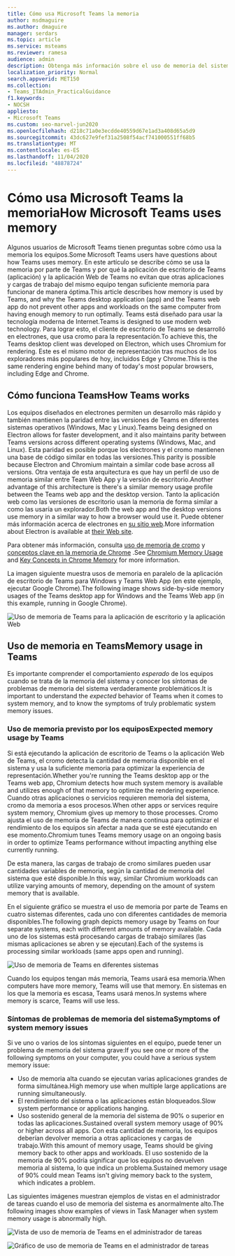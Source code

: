 ```yaml
---
title: Cómo usa Microsoft Teams la memoria
author: msdmaguire
ms.author: dmaguire
manager: serdars
ms.topic: article
ms.service: msteams
ms.reviewer: ramesa
audience: admin
description: Obtenga más información sobre el uso de memoria del sistema de Microsoft Teams y por qué el uso de memoria es el mismo entre la aplicación de escritorio y la aplicación Web.
localization_priority: Normal
search.appverid: MET150
ms.collection:
- Teams_ITAdmin_PracticalGuidance
f1.keywords:
- NOCSH
appliesto:
- Microsoft Teams
ms.custom: seo-marvel-jun2020
ms.openlocfilehash: d218c71a0e3ecdde40559d67e1ad3a408d65a5d9
ms.sourcegitcommit: 43dc627e9fef31a2508f54acf741000551ff68b5
ms.translationtype: MT
ms.contentlocale: es-ES
ms.lasthandoff: 11/04/2020
ms.locfileid: "48878724"
---
```

# <a name="how-microsoft-teams-uses-memory"></a><span data-ttu-id="a6772-103">Cómo usa Microsoft Teams la memoria</span><span class="sxs-lookup"><span data-stu-id="a6772-103">How Microsoft Teams uses memory</span></span>

<span data-ttu-id="a6772-104">Algunos usuarios de Microsoft Teams tienen preguntas sobre cómo usa la memoria los equipos.</span><span class="sxs-lookup"><span data-stu-id="a6772-104">Some Microsoft Teams users have questions about how Teams uses memory.</span></span> <span data-ttu-id="a6772-105">En este artículo se describe cómo se usa la memoria por parte de Teams y por qué la aplicación de escritorio de Teams (aplicación) y la aplicación Web de Teams no evitan que otras aplicaciones y cargas de trabajo del mismo equipo tengan suficiente memoria para funcionar de manera óptima.</span><span class="sxs-lookup"><span data-stu-id="a6772-105">This article describes how memory is used by Teams, and why the Teams desktop application (app) and the Teams web app do not prevent other apps and workloads on the same computer from having enough memory to run optimally.</span></span> <span data-ttu-id="a6772-106">Teams está diseñado para usar la tecnología moderna de Internet.</span><span class="sxs-lookup"><span data-stu-id="a6772-106">Teams is designed to use modern web technology.</span></span> <span data-ttu-id="a6772-107">Para lograr esto, el cliente de escritorio de Teams se desarrolló en electrones, que usa cromo para la representación.</span><span class="sxs-lookup"><span data-stu-id="a6772-107">To achieve this, the Teams desktop client was developed on Electron, which uses Chromium for rendering.</span></span> <span data-ttu-id="a6772-108">Este es el mismo motor de representación tras muchos de los exploradores más populares de hoy, incluidos Edge y Chrome.</span><span class="sxs-lookup"><span data-stu-id="a6772-108">This is the same rendering engine behind many of today's most popular browsers, including Edge and Chrome.</span></span>

## <a name="how-teams-works"></a><span data-ttu-id="a6772-109">Cómo funciona Teams</span><span class="sxs-lookup"><span data-stu-id="a6772-109">How Teams works</span></span>

<span data-ttu-id="a6772-110">Los equipos diseñados en electrones permiten un desarrollo más rápido y también mantienen la paridad entre las versiones de Teams en diferentes sistemas operativos (Windows, Mac y Linux).</span><span class="sxs-lookup"><span data-stu-id="a6772-110">Teams being designed on Electron allows for faster development, and it also maintains parity between Teams versions across different operating systems (Windows, Mac, and Linux).</span></span> <span data-ttu-id="a6772-111">Esta paridad es posible porque los electrones y el cromo mantienen una base de código similar en todas las versiones.</span><span class="sxs-lookup"><span data-stu-id="a6772-111">This parity is possible because Electron and Chromium maintain a similar code base across all versions.</span></span> <span data-ttu-id="a6772-112">Otra ventaja de esta arquitectura es que hay un perfil de uso de memoria similar entre Team Web App y la versión de escritorio.</span><span class="sxs-lookup"><span data-stu-id="a6772-112">Another advantage of this architecture is there's a similar memory usage profile between the Teams web app and the desktop version.</span></span> <span data-ttu-id="a6772-113">Tanto la aplicación web como las versiones de escritorio usan la memoria de forma similar a como las usaría un explorador.</span><span class="sxs-lookup"><span data-stu-id="a6772-113">Both the web app and the desktop versions use memory in a similar way to how a browser would use it.</span></span> <span data-ttu-id="a6772-114">Puede obtener más información acerca de electrones en [su sitio web](https://electronjs.org/).</span><span class="sxs-lookup"><span data-stu-id="a6772-114">More information about Electron is available at [their Web site](https://electronjs.org/).</span></span>

<span data-ttu-id="a6772-115">Para obtener más información, consulta [uso de memoria de cromo](https://www.chromium.org/developers/memory-usage-backgrounder) y [conceptos clave en la memoria de Chrome](https://chromium.googlesource.com/chromium/src.git/+/master/docs/memory/key_concepts.md) .</span><span class="sxs-lookup"><span data-stu-id="a6772-115">See [Chromium Memory Usage](https://www.chromium.org/developers/memory-usage-backgrounder) and [Key Concepts in Chrome Memory](https://chromium.googlesource.com/chromium/src.git/+/master/docs/memory/key_concepts.md) for more information.</span></span>

<span data-ttu-id="a6772-116">La imagen siguiente muestra usos de memoria en paralelo de la aplicación de escritorio de Teams para Windows y Teams Web App (en este ejemplo, ejecutar Google Chrome).</span><span class="sxs-lookup"><span data-stu-id="a6772-116">The following image shows side-by-side memory usages of the Teams desktop app for Windows and the Teams Web app (in this example, running in Google Chrome).</span></span>

![Uso de memoria de Teams para la aplicación de escritorio y la aplicación Web](media/teams-memory-clientweb.png)

## <a name="memory-usage-in-teams"></a><span data-ttu-id="a6772-118">Uso de memoria en Teams</span><span class="sxs-lookup"><span data-stu-id="a6772-118">Memory usage in Teams</span></span>

<span data-ttu-id="a6772-119">Es importante comprender el comportamiento *esperado* de los equipos cuando se trata de la memoria del sistema y conocer los síntomas de problemas de memoria del sistema verdaderamente problemáticos.</span><span class="sxs-lookup"><span data-stu-id="a6772-119">It is important to understand the *expected* behavior of Teams when it comes to system memory, and to know the symptoms of truly problematic system memory issues.</span></span>

### <a name="expected-memory-usage-by-teams"></a><span data-ttu-id="a6772-120">Uso de memoria previsto por los equipos</span><span class="sxs-lookup"><span data-stu-id="a6772-120">Expected memory usage by Teams</span></span>

<span data-ttu-id="a6772-121">Si está ejecutando la aplicación de escritorio de Teams o la aplicación Web de Teams, el cromo detecta la cantidad de memoria disponible en el sistema y usa la suficiente memoria para optimizar la experiencia de representación.</span><span class="sxs-lookup"><span data-stu-id="a6772-121">Whether you're running the Teams desktop app or the Teams web app, Chromium detects how much system memory is available and utilizes enough of that memory to optimize the rendering experience.</span></span> <span data-ttu-id="a6772-122">Cuando otras aplicaciones o servicios requieren memoria del sistema, cromo da memoria a esos procesos.</span><span class="sxs-lookup"><span data-stu-id="a6772-122">When other apps or services require system memory, Chromium gives up memory to those processes.</span></span> <span data-ttu-id="a6772-123">Cromo ajusta el uso de memoria de Teams de manera continua para optimizar el rendimiento de los equipos sin afectar a nada que se esté ejecutando en ese momento.</span><span class="sxs-lookup"><span data-stu-id="a6772-123">Chromium tunes Teams memory usage on an ongoing basis in order to optimize Teams performance without impacting anything else currently running.</span></span>

<span data-ttu-id="a6772-124">De esta manera, las cargas de trabajo de cromo similares pueden usar cantidades variables de memoria, según la cantidad de memoria del sistema que esté disponible.</span><span class="sxs-lookup"><span data-stu-id="a6772-124">In this way, similar Chromium workloads can utilize varying amounts of memory, depending on the amount of system memory that is available.</span></span>

<span data-ttu-id="a6772-125">En el siguiente gráfico se muestra el uso de memoria por parte de Teams en cuatro sistemas diferentes, cada uno con diferentes cantidades de memoria disponibles.</span><span class="sxs-lookup"><span data-stu-id="a6772-125">The following graph depicts memory usage by Teams on four separate systems, each with different amounts of memory available.</span></span> <span data-ttu-id="a6772-126">Cada uno de los sistemas está procesando cargas de trabajo similares (las mismas aplicaciones se abren y se ejecutan).</span><span class="sxs-lookup"><span data-stu-id="a6772-126">Each of the systems is processing similar workloads (same apps open and running).</span></span>

![Uso de memoria de Teams en diferentes sistemas](media/teams-memory-usage.png)

<span data-ttu-id="a6772-128">Cuando los equipos tengan más memoria, Teams usará esa memoria.</span><span class="sxs-lookup"><span data-stu-id="a6772-128">When computers have more memory, Teams will use that memory.</span></span> <span data-ttu-id="a6772-129">En sistemas en los que la memoria es escasa, Teams usará menos.</span><span class="sxs-lookup"><span data-stu-id="a6772-129">In systems where memory is scarce, Teams will use less.</span></span>

### <a name="symptoms-of-system-memory-issues"></a><span data-ttu-id="a6772-130">Síntomas de problemas de memoria del sistema</span><span class="sxs-lookup"><span data-stu-id="a6772-130">Symptoms of system memory issues</span></span>

<span data-ttu-id="a6772-131">Si ve uno o varios de los síntomas siguientes en el equipo, puede tener un problema de memoria del sistema grave:</span><span class="sxs-lookup"><span data-stu-id="a6772-131">If you see one or more of the following symptoms on your computer, you could have a serious system memory issue:</span></span>

- <span data-ttu-id="a6772-132">Uso de memoria alta cuando se ejecutan varias aplicaciones grandes de forma simultánea.</span><span class="sxs-lookup"><span data-stu-id="a6772-132">High memory use when multiple large applications are running simultaneously.</span></span>
- <span data-ttu-id="a6772-133">El rendimiento del sistema o las aplicaciones están bloqueados.</span><span class="sxs-lookup"><span data-stu-id="a6772-133">Slow system performance or applications hanging.</span></span>
- <span data-ttu-id="a6772-134">Uso sostenido general de la memoria del sistema de 90% o superior en todas las aplicaciones.</span><span class="sxs-lookup"><span data-stu-id="a6772-134">Sustained overall system memory usage of 90% or higher across all apps.</span></span> <span data-ttu-id="a6772-135">Con esta cantidad de memoria, los equipos deberían devolver memoria a otras aplicaciones y cargas de trabajo.</span><span class="sxs-lookup"><span data-stu-id="a6772-135">With this amount of memory usage, Teams should be giving memory back to other apps and workloads.</span></span> <span data-ttu-id="a6772-136">El uso sostenido de la memoria de 90% podría significar que los equipos no devuelven memoria al sistema, lo que indica un problema.</span><span class="sxs-lookup"><span data-stu-id="a6772-136">Sustained memory usage of 90% could mean Teams isn't giving memory back to the system, which indicates a problem.</span></span>

<span data-ttu-id="a6772-137">Las siguientes imágenes muestran ejemplos de vistas en el administrador de tareas cuando el uso de memoria del sistema es anormalmente alto.</span><span class="sxs-lookup"><span data-stu-id="a6772-137">The following images show examples of views in Task Manager when system memory usage is abnormally high.</span></span>

![Vista de uso de memoria de Teams en el administrador de tareas](media/teams-memory-high-mem-process-list.png)

![Gráfico de uso de memoria de Teams en el administrador de tareas](media/teams-memory-high-mem-process-list2.png)
